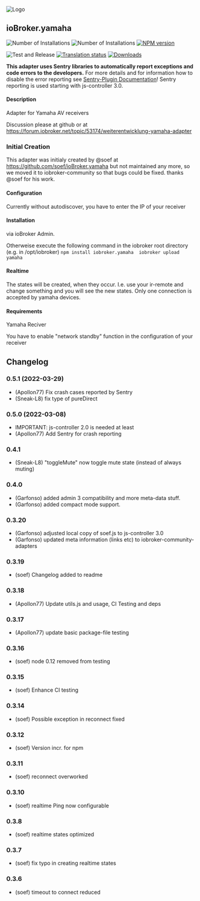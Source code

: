 ![Logo](admin/yamaha.png)
## ioBroker.yamaha

![Number of Installations](http://iobroker.live/badges/yamaha-installed.svg)
![Number of Installations](http://iobroker.live/badges/yamaha-stable.svg)
[![NPM version](http://img.shields.io/npm/v/iobroker.yamaha.svg)](https://www.npmjs.com/package/iobroker.yamaha)

![Test and Release](https://github.com/iobroker-community-adapters/ioBroker.yamaha/workflows/Test%20and%20Release/badge.svg)
[![Translation status](https://weblate.iobroker.net/widgets/adapters/-/yamaha/svg-badge.svg)](https://weblate.iobroker.net/engage/adapters/?utm_source=widget)
[![Downloads](https://img.shields.io/npm/dm/iobroker.yamaha.svg)](https://www.npmjs.com/package/iobroker.yamaha)

**This adapter uses Sentry libraries to automatically report exceptions and code errors to the developers.** For more details and for information how to disable the error reporting see [Sentry-Plugin Documentation](https://github.com/ioBroker/plugin-sentry#plugin-sentry)! Sentry reporting is used starting with js-controller 3.0.

#### Description

Adapter for Yamaha AV receivers

Discussion please at github or at https://forum.iobroker.net/topic/53174/weiterentwicklung-yamaha-adapter

### Initial Creation
This adapter was initialy created by @soef at https://github.com/soef/ioBroker.yamaha but not maintained any more, so we moved it to iobroker-community so that bugs could be fixed. thanks @soef for his work.

#### Configuration
Currently without autodiscover, you have to enter the IP of your receiver

#### Installation
via ioBroker Admin.

Otherweise execute the following command in the iobroker root directory (e.g. in /opt/iobroker)
``
npm install iobroker.yamaha 
iobroker upload yamaha
``

#### Realtime
The states will be created, when they occur. I.e. use your ir-remote and change something and you will see the new states. 
Only one connection is accepted by yamaha devices.

#### Requirements
Yamaha Reciver

You have to enable "network standby" function in the configuration of your receiver


## Changelog
### 0.5.1 (2022-03-29)
* (Apollon77) Fix crash cases reported by Sentry
* (Sneak-L8) fix type of pureDirect

### 0.5.0 (2022-03-08)
* IMPORTANT: js-controller 2.0 is needed at least
* (Apollon77) Add Sentry for crash reporting

### 0.4.1
* (Sneak-L8) "toggleMute" now toggle mute state (instead of always muting)

### 0.4.0
* (Garfonso) added admin 3 compatibility and more meta-data stuff.
* (Garfonso) added compact mode support.

### 0.3.20
* (Garfonso) adjusted local copy of soef.js to js-controller 3.0
* (Garfonso) updated meta information (links etc) to iobroker-community-adapters

### 0.3.19
* (soef) Changelog added to readme

### 0.3.18
* (Apollon77) Update utils.js and usage, CI Testing and deps

### 0.3.17
* (Apollon77) update basic package-file testing

### 0.3.16
* (soef) node 0.12 removed from testing

### 0.3.15
* (soef) Enhance CI testing

### 0.3.14
* (soef) Possible exception in reconnect fixed

### 0.3.12
* (soef) Version incr. for npm

### 0.3.11
* (soef) reconnect overworked

### 0.3.10
* (soef) realtime Ping now configurable

### 0.3.8
* (soef) realtime states optimized

### 0.3.7
* (soef) fix typo in creating realtime states

### 0.3.6
* (soef) timeout to connect reduced

<!--

### License
The MIT License (MIT)

Copyright (c) 2015-2022 soef <soef@gmx.net>

Permission is hereby granted, free of charge, to any person obtaining a copy
of this software and associated documentation files (the "Software"), to deal
in the Software without restriction, including without limitation the rights
to use, copy, modify, merge, publish, distribute, sublicense, and/or sell
copies of the Software, and to permit persons to whom the Software is
furnished to do so, subject to the following conditions:

The above copyright notice and this permission notice shall be included in
all copies or substantial portions of the Software.

THE SOFTWARE IS PROVIDED "AS IS", WITHOUT WARRANTY OF ANY KIND, EXPRESS OR
IMPLIED, INCLUDING BUT NOT LIMITED TO THE WARRANTIES OF MERCHANTABILITY,
FITNESS FOR A PARTICULAR PURPOSE AND NONINFRINGEMENT. IN NO EVENT SHALL THE
AUTHORS OR COPYRIGHT HOLDERS BE LIABLE FOR ANY CLAIM, DAMAGES OR OTHER
LIABILITY, WHETHER IN AN ACTION OF CONTRACT, TORT OR OTHERWISE, ARISING FROM,
OUT OF OR IN CONNECTION WITH THE SOFTWARE OR THE USE OR OTHER DEALINGS IN
THE SOFTWARE.
-->
